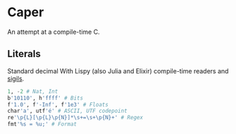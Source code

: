 # Caper
An attempt at a compile-time C.

## Literals

Standard decimal With Lispy (also Julia and Elixir) compile-time
readers and [sigils](https://en.wikipedia.org/wiki/Sigil_(computer_programming)#Literal_affixes).

```elixir
1, -2 # Nat, Int
b'10110', h'ffff' # Bits
f'1.0', f'-Inf', f'1e3' # Floats
char'a', utf'é' # ASCII, UTF codepoint
re'\p{L}[\p{L}\p{N}]*\s+=\s+\p{N}+' # Regex
fmt'%s = %u;' # Format
```
